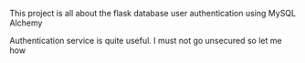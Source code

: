 This project is all about the flask database user authentication
using MySQL Alchemy

Authentication service is quite useful. I must not go unsecured
so let me how

